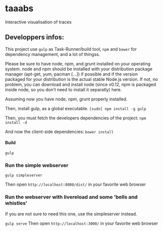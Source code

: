 # taaabs
Interactive visualisation of traces

## Developpers infos:
This project use `gulp` as Task-Runner/build tool, `npm` and `bower` for dependency management, and a lot of thingss. 

Please be sure to have node, npm, and grunt installed on your operating system. node and npm should be installed with your distribution package manager (apt-get, yum, pacman [...]) if possible and if the version packaged for your distribution is the actual stable Node.js version. If not, no problem, you can download and install node (since v0.12, npm is packaged inside node, so you don't need to install it separatly) here.

Assuming now you have node, npm, grunt properly installed.

Then, install gulp, as a global executable.
```[sudo] npm install -g gulp```

Then, you must fetch the developers dependencies of the project:
```npm install -d```

And now the client-side dependencies:
```bower install```

#### Build
`gulp`

### Run the simple webserver
`gulp simpleserver`

Then open `http://localhost:8080/dist/` in your favorite web browser

### Run the webserver with livereload and some 'bells and whistles'
If you are not sure to need this one, use the simpleserver instead.

`gulp serve`
Then open `http://localhost:3000/` in your favorite web browser
